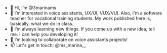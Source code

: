 - 👋 Hi, I’m @3marinams
- 👀 I’m interested in voice assistants, UX/UI, VUX/VUI. Also, I'm a software teacher for vocational training students. My work published here is, basically, what we do in class.
- 🌱 I’m always learning new things. If you come up with a new idea, tell me. I can help you developing it!
- 💞️ I’m looking to collaborate on voice assistants projects!
- 📫 Let's get in touch: @ms_marina__
